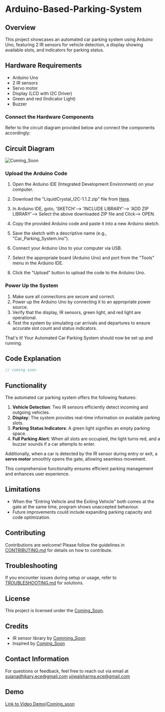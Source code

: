 # Arduino-Based-Parking-System

## Overview
This project showcases an automated car parking system using Arduino Uno, featuring 2 IR sensors for vehicle detection, a display showing available slots, and indicators for parking status.

## Hardware Requirements
- Arduino Uno
- 2 IR sensors
- Servo motor
- Display (LCD with I2C Driver)
- Green and red (Indicator Light)
- Buzzer

###  Connect the Hardware Components
Refer to the circuit diagram provided below and connect the components accordingly:
## Circuit Diagram
![Coming_Soon](coming-soon)

###  Upload the Arduino Code
1. Open the Arduino IDE (Integrated Development Environment) on your computer.
 1. Download the "LiquidCrystal_I2C-1.1.2.zip" file from [Here](https://www.arduinolibraries.info/libraries/liquid-crystal-i2-c).
 2. In Arduino IDE, goto, 'SKETCH'--> 'INCLUDE LIBRARY'--> 'ADD ZIP LIBRARY'--> Select the above downloaded ZIP file and Click--> OPEN.

3. Copy the provided Arduino code and paste it into a new Arduino sketch.
4. Save the sketch with a descriptive name (e.g., "Car_Parking_System.ino").
5. Connect your Arduino Uno to your computer via USB.
6. Select the appropriate board (Arduino Uno) and port from the "Tools" menu in the Arduino IDE.
7. Click the "Upload" button to upload the code to the Arduino Uno.

###  Power Up the System
1. Make sure all connections are secure and correct.
2. Power up the Arduino Uno by connecting it to an appropriate power source.
3. Verify that the display, IR sensors, green light, and red light are operational.
4. Test the system by simulating car arrivals and departures to ensure accurate slot count and status indicators.

That's it! Your Automated Car Parking System should now be set up and running.



## Code Explanation
```cpp
// coming soon
```

## Functionality
The automated car parking system offers the following features:

1. **Vehicle Detection**: Two IR sensors efficiently detect incoming and outgoing vehicles.
2. **Display**: The system provides real-time information on available parking slots.
3. **Parking Status Indicators**: A green light signifies an empty parking space.
4. **Full Parking Alert**: When all slots are occupied, the light turns red, and a buzzer sounds if a car attempts to enter.

Additionally, when a car is detected by the IR sensor during entry or exit, a **servo motor** smoothly opens the gate, allowing seamless movement.

This comprehensive functionality ensures efficient parking management and enhances user experience.

## Limitations
- When the "Entring Vehicle and the Exiting Vehicle" both comes at the gate at the same time, program shows unaccepted behaviour.
- Future improvements could include expanding parking capacity and code optimization.

## Contributing
Contributions are welcome! Please follow the guidelines in [CONTRIBUTING.md](CONTRIBUTING.md) for details on how to contribute.

## Troubleshooting
If you encounter issues during setup or usage, refer to [TROUBLESHOOTING.md](TROUBLESHOOTING.md) for solutions.

## License
This project is licensed under the [Coming_Soon](LICENSE).

## Credits
- IR sensor library by [Comming_Soon](link-to-library)
- Inspired by [Coming_Soon](link-to-inspiration)

## Contact Information
For questions or feedback, feel free to reach out via email at
[sujanadhikary.ece@gmail.com](mailto:sujanadhikary.ece@gmail.com)
[ujjwalsharma.ece@gmail.com](mailto:ujjwalsharma.ece@gmail.com)

## Demo
[Link to Video Demo(Coming_soon](link-to-your-demo-video-or-images)

